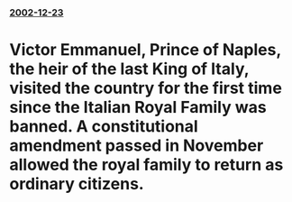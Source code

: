 ### [2002-12-23](/news/2002/12/23/index.md)

# Victor Emmanuel, Prince of Naples, the heir of the last King of Italy, visited the country for the first time since the Italian Royal Family was banned.  A constitutional amendment passed in November allowed the royal family to return as ordinary citizens.



